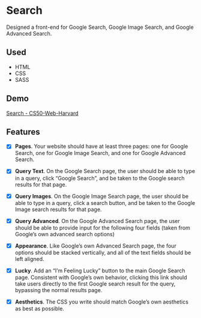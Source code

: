 # Search

Designed a front-end for Google Search, Google Image Search, and Google Advanced Search.

## Used

- HTML
- CSS
- SASS

## Demo

[Search - CS50-Web-Harvard](https://www.youtube.com/watch?v=9g69JSsvzGg&feature=youtu.be)

## Features

- [x] **Pages**. Your website should have at least three pages: one for Google Search, one for Google Image Search, and one for Google Advanced Search.
- [x] **Query Text**. On the Google Search page, the user should be able to type in a query, click “Google Search”, and be taken to the Google search results for that page.
- [x] **Query Images**. On the Google Image Search page, the user should be able to type in a query, click a search button, and be taken to the Google Image search results for that page.
- [x] **Query Advanced**. On the Google Advanced Search page, the user should be able to provide input for the following four fields (taken from Google’s own advanced search options)
- [x] **Appearance**. Like Google’s own Advanced Search page, the four options should be stacked vertically, and all of the text fields should be left aligned.
- [x] **Lucky**. Add an “I’m Feeling Lucky” button to the main Google Search page. Consistent with Google’s own behavior, clicking this link should take users directly to the first Google search result for the query, bypassing the normal results page.
- [x] **Aesthetics**. The CSS you write should match Google’s own aesthetics as best as possible.

